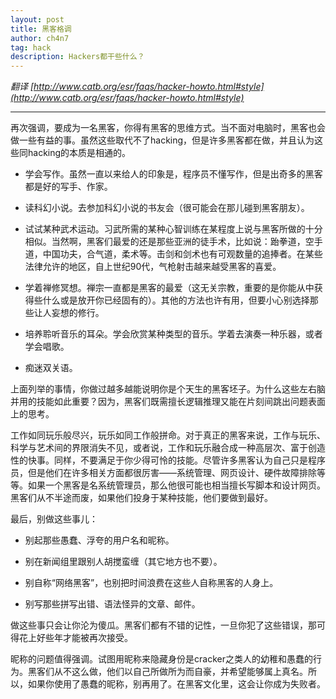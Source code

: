 ```yaml
---
layout: post
title: 黑客格调
author: ch4n7
tag: hack
description: Hackers都干些什么？
---
```


*翻译 [http://www.catb.org/esr/faqs/hacker-howto.html#style](http://www.catb.org/esr/faqs/hacker-howto.html#style)*

---

再次强调，要成为一名黑客，你得有黑客的思维方式。当不面对电脑时，黑客也会做一些有益的事。虽然这些取代不了hacking，但是许多黑客都在做，并且认为这些同hacking的本质是相通的。

<!--excerpt_separator-->

* 学会写作。虽然一直以来给人的印象是，程序员不懂写作，但是出奇多的黑客都是好的写手、作家。

* 读科幻小说。去参加科幻小说的书友会（很可能会在那儿碰到黑客朋友）。

* 试试某种武术运动。习武所需的某种心智训练在某程度上说与黑客所做的十分相似。当然啊，黑客们最爱的还是那些亚洲的徒手术，比如说：跆拳道，空手道，中国功夫，合气道，柔术等。击剑和剑术也有可观数量的追捧者。在某些法律允许的地区，自上世纪90代，气枪射击越来越受黑客的喜爱。

* 学着禅修冥想。禅宗一直都是黑客的最爱（这无关宗教，重要的是你能从中获得些什么或是放开你已经固有的）。其他的方法也许有用，但要小心别选择那些让人妄想的修行。

* 培养聆听音乐的耳朵。学会欣赏某种类型的音乐。学着去演奏一种乐器，或者学会唱歌。

* 痴迷双关语。

上面列举的事情，你做过越多越能说明你是个天生的黑客坯子。为什么这些左右脑并用的技能如此重要？因为，黑客们既需擅长逻辑推理又能在片刻间跳出问题表面上的思考。

工作如同玩乐般尽兴，玩乐如同工作般拼命。对于真正的黑客来说，工作与玩乐、科学与艺术间的界限消失不见，或者说，工作和玩乐融合成一种高层次、富于创造性的快事。同样，不要满足于你少得可怜的技能。尽管许多黑客认为自己只是程序员，但是他们在许多相关方面都很厉害——系统管理、网页设计、硬件故障排除等等。如果一个黑客是名系统管理员，那么他很可能也相当擅长写脚本和设计网页。黑客们从不半途而废，如果他们投身于某种技能，他们要做到最好。

最后，别做这些事儿：

* 别起那些愚蠢、浮夸的用户名和昵称。

* 别在新闻组里跟别人胡搅蛮缠（其它地方也不要）。

* 别自称“网络黑客”，也别把时间浪费在这些人自称黑客的人身上。

* 别写那些拼写出错、语法怪异的文章、邮件。

做这些事只会让你沦为傻瓜。黑客们都有不错的记性，一旦你犯了这些错误，那可得花上好些年才能被再次接受。

昵称的问题值得强调。试图用昵称来隐藏身份是cracker之类人的幼稚和愚蠢的行为。黑客们从不这么做，他们以自己所做所为而自豪，并希望能够属上真名。所以，如果你使用了愚蠢的昵称，别再用了。在黑客文化里，这会让你成为失败者。
